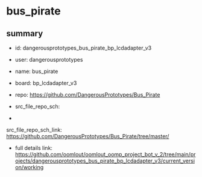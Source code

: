 # bus_pirate
 
## summary 
* id: dangerousprototypes_bus_pirate_bp_lcdadapter_v3
* user: dangerousprototypes
* name: bus_pirate
* board: bp_lcdadapter_v3
* repo: https://github.com/DangerousPrototypes/Bus_Pirate



* src_file_repo_sch: 
*
 src_file_repo_sch_link: https://github.com/DangerousPrototypes/Bus_Pirate/tree/master/
* full details link: https://github.com/oomlout/oomlout_oomp_project_bot_v_2/tree/main/projects/dangerousprototypes_bus_pirate_bp_lcdadapter_v3/current_version/working  






